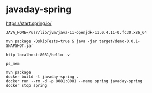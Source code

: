 # javaday-spring

https://start.spring.io/

```
JAVA_HOME=/usr/lib/jvm/java-11-openjdk-11.0.4.11-0.fc30.x86_64
```
```
mvn package -DskipTests=true & java -jar target/demo-0.0.1-SNAPSHOT.jar
```
```
http localhost:8081/hello -v
```
```
ps_mem
```
```
mvn package
docker build -t javaday-spring .
docker run --rm -d -p 8081:8081 --name spring javaday-spring
docker stop spring
```
